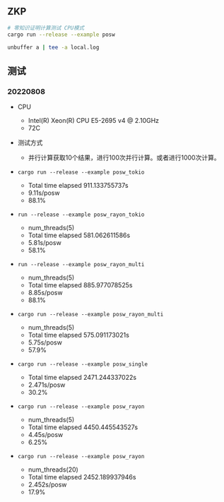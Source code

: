 ## ZKP
```bash
# 零知识证明计算测试 CPU模式
cargo run --release --example posw

unbuffer a | tee -a local.log
```

## 测试
### 20220808
- CPU
    - Intel(R) Xeon(R) CPU E5-2695 v4 @ 2.10GHz
    - 72C
- 测试方式
    - 并行计算获取10个结果，进行100次并行计算。或者进行1000次计算。

- ``cargo run --release --example posw_tokio``
    - Total time elapsed  911.133755737s
    - 9.11s/posw
    - 88.1%

- ``run --release --example posw_rayon_tokio``
    - num_threads(5)
    - Total time elapsed  581.062611586s
    - 5.81s/posw
    - 58.1%

- ``run --release --example posw_rayon_multi``
    - num_threads(5)
    - Total time elapsed  885.977078525s
    - 8.85s/posw
    - 88.1%

- ``cargo run --release --example posw_rayon_multi``
    - num_threads(5)
    - Total time elapsed  575.091173021s
    - 5.75s/posw
    - 57.9%

- ``cargo run --release --example posw_single``
    - Total time elapsed  2471.244337022s
    - 2.471s/posw
    - 30.2%

- ``cargo run --release --example posw_rayon``
    - num_threads(5)
    - Total time elapsed  4450.445543527s
    - 4.45s/posw
    - 6.25%

- ``cargo run --release --example posw_rayon``
    - num_threads(20)
    - Total time elapsed  2452.189937946s
    - 2.452s/posw
    - 17.9%